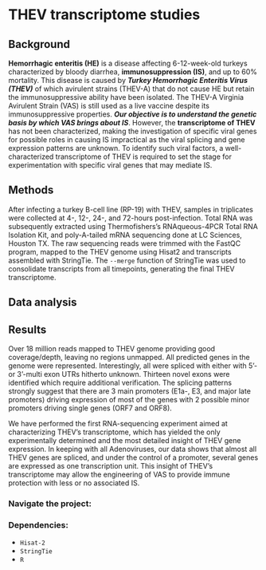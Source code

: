 # THEV transcriptome studies

## Background

**Hemorrhagic enteritis (HE)** is a disease affecting 6-12-week-old turkeys characterized by bloody diarrhea, **immunosuppression (IS)**, and up to 60% mortality. This disease is caused by **_Turkey Hemorrhagic Enteritis Virus (THEV)_** of which avirulent strains (THEV-A) that do not cause HE but retain the immunosuppressive ability have been isolated. The THEV-A Virginia Avirulent Strain (VAS) is still used as a live vaccine despite its immunosuppressive properties. **_Our objective is to understand the genetic basis by which VAS brings about IS_**. However, the **transcriptome of THEV** has not been characterized, making the investigation of specific viral genes for possible roles in causing IS impractical as the viral splicing and gene expression patterns are unknown. To identify such viral factors, a well-characterized transcriptome of THEV is required to set the stage for experimentation with specific viral genes that may mediate IS.

## Methods

After infecting a turkey B-cell line (RP-19) with THEV, samples in triplicates were collected at 4-, 12-, 24-, and 72-hours post-infection. Total RNA was subsequently extracted using Thermofishers’s RNAqueous-4PCR Total RNA Isolation Kit, and poly-A-tailed mRNA sequencing done at LC Sciences, Houston TX. The raw sequencing reads were trimmed with the FastQC program, mapped to the THEV genome using Hisat2 and transcripts assembled with StringTie. The `--merge` function of StringTie was used to consolidate transcripts from all timepoints, generating the final THEV transcriptome.

## Data analysis

## Results

Over 18 million reads mapped to THEV genome providing good coverage/depth, leaving no regions unmapped. All predicted genes in the genome were represented. Interestingly, all were spliced with either with 5’- or 3’-multi exon UTRs hitherto unknown. Thirteen novel exons were identified which require additional verification. The splicing patterns strongly suggest that there are 3 main promoters (E1a-, E3, and major late promoters) driving expression of most of the genes with 2 possible minor promoters driving single genes (ORF7 and ORF8).

We have performed the first RNA-sequencing experiment aimed at characterizing THEV’s transcriptome, which has yielded the only experimentally determined and the most detailed insight of THEV gene expression. In keeping with all Adenoviruses, our data shows that almost all THEV genes are spliced, and under the control of a promoter, several genes are expressed as one transcription unit. This insight of THEV’s transcriptome may allow the engineering of VAS to provide immune protection with less or no associated IS.

### Navigate the project:

### Dependencies:

- `Hisat-2`
- `StringTie`
- `R`
